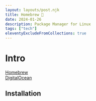```yaml
---
layout: layouts/post.njk
title: Homebrew 🍺
date: 2024-01-26
description: Package Manager for Linux
tags: ["tech"]
eleventyExcludeFromCollections: true
---  
```

# Intro   
[Homebrew](https://brew.sh/)  
[DigitalOcean](https://www.digitalocean.com/community/tutorials/how-to-install-and-use-homebrew-on-linux)  



## Installation


